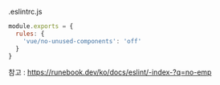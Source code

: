 .eslintrc.js
```js
module.exports = {
  rules: {
    'vue/no-unused-components': 'off'
  }
}
```
참고 : https://runebook.dev/ko/docs/eslint/-index-?q=no-emp
